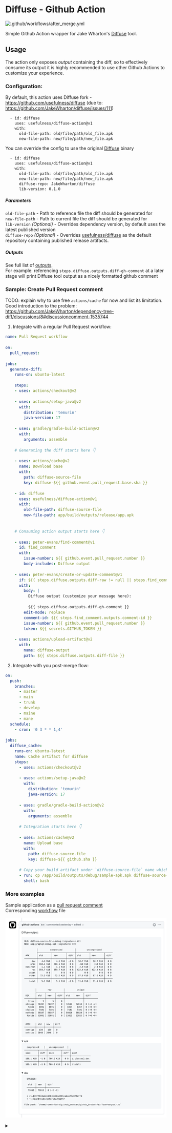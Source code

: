 # Diffuse - Github Action
![.github/workflows/after_merge.yml](https://github.com/usefulness/diffuse_action/workflows/.github/workflows/after_merge.yml/badge.svg)

Simple Github Action wrapper for Jake Wharton's [Diffuse](https://github.com/JakeWharton/diffuse) tool.

## Usage
The action only exposes _output_ containing the diff, so to effectively consume its output it is highly recommended to use other Github Actions to customize your experience.

### Configuration:
By default, this action uses Diffuse fork - https://github.com/usefulness/diffuse (due to: https://github.com/JakeWharton/diffuse/issues/111)
```
  - id: diffuse
    uses: usefulness/diffuse-action@v1
    with:
      old-file-path: old/file/path/old_file.apk
      new-file-path: new/file/path/new_file.apk
```

You can override the config to use the original [Diffuse](https://github.com/JakeWharton/diffuse) binary
```
  - id: diffuse
    uses: usefulness/diffuse-action@v1
    with:
      old-file-path: old/file/path/old_file.apk
      new-file-path: new/file/path/new_file.apk
      diffuse-repo: JakeWharton/diffuse
      lib-version: 0.1.0
```

##### Parameters
`old-file-path` - Path to reference file the diff should be generated for  
`new-file-path` - Path to current file the diff should be generated for  
`lib-version` _(Optional)_ - Overrides dependency version, by default uses the latest published version  
`diffuse-repo` _(Optional)_ - Overrides [usefulness/diffuse](https://github.com/usefulness/diffuse) as the default repository containing published release artifacts.   

##### Outputs
See full list of [outputs](https://github.com/usefulness/diffuse-action/blob/master/action.yml#L27).  
For example: referencing `steps.diffuse.outputs.diff-gh-comment` at a later stage will print Diffuse tool output as a nicely formatted github comment

### Sample: Create Pull Request comment

TODO: explain why to use free `actions/cache` for now and list its limitation.  
Good introduction to the problem: https://github.com/JakeWharton/dependency-tree-diff/discussions/8#discussioncomment-1535744

1. Integrate with a regular Pull Request workflow:

```yaml
name: Pull Request workflow

on:
  pull_request:

jobs:
  generate-diff:
    runs-on: ubuntu-latest
    
    steps:
    - uses: actions/checkout@v2
    
    - uses: actions/setup-java@v2
      with:
        distribution: 'temurin'
        java-version: 17
      
    - uses: gradle/gradle-build-action@v2
      with:
        arguments: assemble

    # Generating the diff starts here 👇 

    - uses: actions/cache@v2
      name: Download base
      with:
        path: diffuse-source-file
        key: diffuse-${{ github.event.pull_request.base.sha }}

    - id: diffuse
      uses: usefulness/diffuse-action@v1
      with:
        old-file-path: diffuse-source-file
        new-file-path: app/build/outputs/release/app.apk


    # Consuming action output starts here 👇

    - uses: peter-evans/find-comment@v1
      id: find_comment
      with:
        issue-number: ${{ github.event.pull_request.number }}
        body-includes: Diffuse output

    - uses: peter-evans/create-or-update-comment@v1
      if: ${{ steps.diffuse.outputs.diff-raw != null || steps.find_comment.outputs.comment-id != null }}
      with:
        body: |
          Diffuse output (customize your message here): 

          ${{ steps.diffuse.outputs.diff-gh-comment }}
        edit-mode: replace
        comment-id: ${{ steps.find_comment.outputs.comment-id }}
        issue-number: ${{ github.event.pull_request.number }}
        token: ${{ secrets.GITHUB_TOKEN }}

    - uses: actions/upload-artifact@v2
      with:
        name: diffuse-output
        path: ${{ steps.diffuse.outputs.diff-file }}
```

2. Integrate with you post-merge flow:
```yaml
on:
  push:
    branches:
      - master
      - main
      - trunk
      - develop
      - maine
      - mane
  schedule:
    - cron: '0 3 * * 1,4'

jobs:
  diffuse_cache:
    runs-on: ubuntu-latest
    name: Cache artifact for diffuse
    steps:
      - uses: actions/checkout@v2
      
      - uses: actions/setup-java@v2
        with:
          distribution: 'temurin'
          java-version: 17
          
      - uses: gradle/gradle-build-action@v2
        with:
          arguments: assemble

      # Integration starts here 👇 
      
      - uses: actions/cache@v2
        name: Upload base
        with:
          path: diffuse-source-file
          key: diffuse-${{ github.sha }}

      # Copy your build artifact under `diffuse-source-file` name which will be saved in cache
      - run: cp /app/build/outputs/debug/sample-apk.apk diffuse-source-file 
        shell: bash
``` 


### More examples

Sample application as a [pull request comment](https://github.com/mateuszkwiecinski/github_browser/pull/52)  
Corresponding [workflow](https://github.com/mateuszkwiecinski/github_browser/blob/master/.github/workflows/run_diffuse.yml) file  

![pull_request](/images/pull_request.png)



<details><summary></summary>
<p>

🙏 Praise 🙏 be 🙏 to 🙏 Wharton 🙏

</p>
</details>
